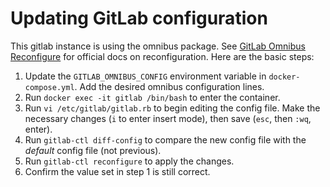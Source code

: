 # Updating GitLab configuration
This gitlab instance is using the omnibus package. 
See [GitLab Omnibus Reconfigure](https://docs.gitlab.com/ee/administration/restart_gitlab.html#omnibus-gitlab-reconfigure) for official docs on reconfiguration. 
Here are the basic steps:
1. Update the `GITLAB_OMNIBUS_CONFIG` environment variable in `docker-compose.yml`. Add the desired omnibus configuration lines.
2. Run `docker exec -it gitlab /bin/bash` to enter the container.
3. Run `vi /etc/gitlab/gitlab.rb` to begin editing the config file. Make the necessary changes (`i` to enter insert mode), then save (`esc`, then `:wq`, enter).
4. Run `gitlab-ctl diff-config` to compare the new config file with the *default* config file (not previous).
5. Run `gitlab-ctl reconfigure` to apply the changes. 
6. Confirm the value set in step 1 is still correct.
